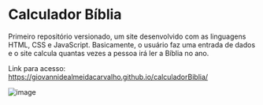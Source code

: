 # Calculador Bíblia
 Primeiro repositório versionado, um site desenvolvido com as linguagens HTML, CSS e JavaScript. Basicamente, o usuário faz uma entrada de dados e o site calcula quantas vezes a pessoa irá ler a Bíblia no ano.

Link para acesso: https://giovannidealmeidacarvalho.github.io/calculadorBiblia/

![image](https://github.com/GiovanniDeAlmeidaCarvalho/calculadorBiblia/assets/123241877/c75920c7-4ad7-467d-9b2a-feec5e4b1be9)
